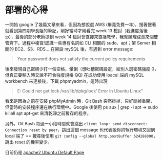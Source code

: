 # 部署的心得

一開始 google 了幾篇文章來看，但因為想說選 AWS (畢竟免費一年)，搜著搜著就看到第四期學長姐的筆記，剛好當時才剛看完 week 13 檢討（我進度落後 :p），最後的部分老師提到 week 14 檢討會直接來直播教學，我就順理成章來個雙管齊下。過程中複習/認識一些專有名詞如 CLI 相關的 sudo、apt；架 Server 相關的 EC2、S3、RDS...
在架設 mySQL 後，有遇到 error message:
> Your password does not satisfy the current policy requirements

後來發現自己密碼少打一個空格，暈倒（想吐槽密碼設定，給別人選密碼強度 0，但真正要輸入時又說不符合強度規格 QQ)
在成功使用 loacal 端的 mySQL workbench 來連接後，下載 phpmyadmin，這時出現
> E: Could not get lock /var/lib/dpkg/lock’ Error in Ubuntu Linux”

看來是因為之前在安裝 phpMyAdmin 時，Git Bash 突然掛掉，只好關掉重開，但當時的安裝程序還在執行環境中。Google 後使用 ps aux | grep -i apt -> sudo killall apt apt-get 來清乾淨之前暫存的程序。

另外，Git Bash 每過一小段時間就會跳出 `client_loop: send disconnect: Connection reset by peer`，跳出這個 message 也代表說你的執行環境又回到 local 端了 == 搜尋後使用 `git config --global http.postBuffer 524288000`，跳出 reset 的機率變少。

目前仍是 [apache2 Ubuntu Default Page](http://jacksonli.tw/)

